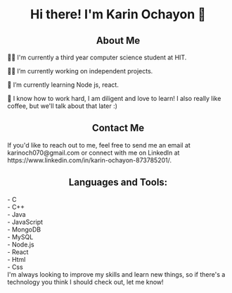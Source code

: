 <div id="header" align="center">
<h1> Hi there! I'm Karin Ochayon 👋 </h1>
</div>

<div id="content"  align="center">
<h2> About Me </h2>
</div>

  👩‍🎓 I'm currently a third year computer science student at HIT.

  🙋‍♀️ I’m currently working on independent projects.

  🌼 I’m currently learning Node js, react.

  🥳  I know how to work hard, I am diligent and love to learn! I also really like coffee, but we'll talk about that later :)


<div id="contact" align="center">
<h2> Contact Me</h2>
  </div>
  If you'd like to reach out to me, feel free to send me an email at karinoch070@gmail.com or connect with me on LinkedIn at https://www.linkedin.com/in/karin-ochayon-873785201/.


<div id="tools" align="center">
  <h2> Languages and Tools:</h2>
  </div>
      - C <br>
      - C++ <br>
      - Java<br>
      - JavaScript<br>
      - MongoDB<br>
      - MySQL<br>
      - Node.js<br>
      - React<br>
      - Html<br>
      - Css<br>
  I'm always looking to improve my skills and learn new things, so if there's a technology you think I should check out, let me know!
 



